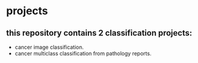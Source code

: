 # projects
## this repository contains 2 classification projects:
- cancer image classification.
- cancer multiclass classification from pathology reports.

